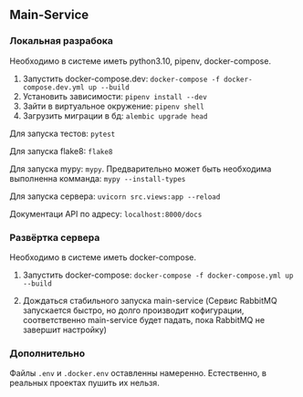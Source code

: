 ## Main-Service

### Локальная разрабока

Необходимо в системе иметь python3.10, pipenv, docker-compose.
1. Запустить docker-compose.dev:
```docker-compose -f docker-compose.dev.yml up --build```
2. Установить зависимости: `pipenv install --dev`
3. Зайти в виртуальное окружение: `pipenv shell`
4. Загрузить миграции в бд: `alembic upgrade head`

Для запуска тестов: `pytest`

Для запуска flake8: `flake8`

Для запуска mypy: `mypy`. Предварительно может быть необходима выполненна комманда: `mypy --install-types`

Для запуска сервера: `uvicorn src.views:app --reload `

Документаци API по адресу: `localhost:8000/docs`

### Развёртка сервера
Необходимо в системе иметь docker-compose.

1. Запустить docker-compose:
```docker-compose -f docker-compose.yml up --build```

2. Дождаться стабильного запуска main-service (Сервис RabbitMQ запускается быстро, но долго производит кофигурации, соответственно main-service будет падать, пока RabbitMQ не завершит настройку)

### Дополнительно
Файлы `.env` и `.docker.env` оставленны намеренно. Естественно, в реальных проектах пушить их нельзя.
